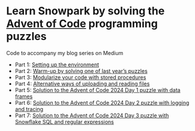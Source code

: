 # Learn Snowpark by solving the [Advent of Code](https://adventofcode.com/) programming puzzles
Code to accompany my blog series on Medium

- Part 1: [Setting up the environment](https://medium.com/@majaf/learn-snowpark-by-solving-the-advent-of-code-programming-puzzles-part-1-a3ced71b375a)
- Part 2: [Warm-up by solving one of last year’s puzzles](https://medium.com/@majaf/learn-snowpark-by-solving-the-advent-of-code-programming-puzzles-part-2-c253d48445bb)
- Part 3: [Modularize your code with stored procedures](https://medium.com/@majaf/learn-snowpark-by-solving-the-advent-of-code-programming-puzzles-part-3-bd60d60cab32)
- Part 4: [Alternative ways of uploading and reading files](https://medium.com/@majaf/learn-snowpark-by-solving-the-advent-of-code-programming-puzzles-part-4-df32a5e850dd)
- Part 5: [Solution to the Advent of Code 2024 Day 1 puzzle with data frames](https://medium.com/@majaf/learn-snowpark-by-solving-the-advent-of-code-programming-puzzles-part-5-8e9542a6ddf3)
- Part 6: [Solution to the Advent of Code 2024 Day 2 puzzle with logging and tracing](https://medium.com/@majaf/learn-snowpark-by-solving-the-advent-of-code-programming-puzzles-part-6-e431d4b6455c)
- Part 7: [Solution to the Advent of Code 2024 Day 3 puzzle with Snowflake SQL and regular expressions](https://medium.com/@majaf/learn-snowpark-by-solving-the-advent-of-code-programming-puzzles-part-7-5b5c9b64660d)
